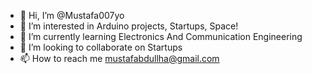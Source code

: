 - 👋 Hi, I’m @Mustafa007yo
- 👀 I’m interested in Arduino projects, Startups, Space!
- 🌱 I’m currently learning Electronics And Communication Engineering
- 💞️ I’m looking to collaborate on Startups
- 📫 How to reach me mustafabdullha@gmail.com

<!---
Mustafa007yo/Mustafa007yo is a ✨ special ✨ repository because its `README.md` (this file) appears on your GitHub profile.
You can click the Preview link to take a look at your changes.
--->
